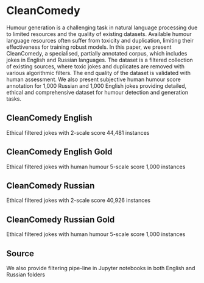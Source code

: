 # CleanComedy

Humour generation is a challenging task in natural language processing due to limited resources and the quality of existing datasets. Available humour language resources often suffer from toxicity and duplication, limiting their effectiveness for training robust models. In this paper, we present CleanComedy, a specialised, partially annotated corpus, which includes jokes in English and Russian languages. The dataset is a filtered collection of existing sources, where toxic jokes and duplicates are removed with various algorithmic filters. The end quality of the dataset is validated with human assessment. We also present subjective human  humour score annotation for 1,000 Russian and 1,000 English jokes providing detailed, ethical and comprehensive dataset for humour detection and generation tasks.

## CleanComedy English 
Ethical filtered jokes with 2-scale score 
44,481 instances

## CleanComedy English Gold 
Ethical filtered jokes with human humour 5-scale score
1,000 instances

## CleanComedy Russian 
Ethical filtered jokes with 2-scale score 
40,926 instances


## CleanComedy Russian Gold 
Ethical filtered jokes with human humour 5-scale score
1,000 instances

## Source
We also provide filtering pipe-line in Jupyter notebooks in both English and Russian folders
